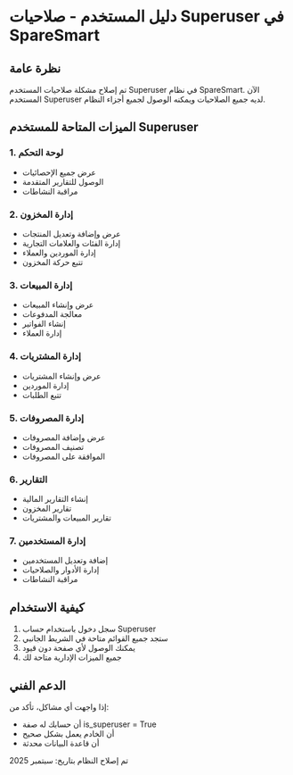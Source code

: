 
# دليل المستخدم - صلاحيات Superuser في SpareSmart

## نظرة عامة
تم إصلاح مشكلة صلاحيات المستخدم Superuser في نظام SpareSmart. الآن المستخدم Superuser لديه جميع الصلاحيات ويمكنه الوصول لجميع أجزاء النظام.

## الميزات المتاحة للمستخدم Superuser

### 1. لوحة التحكم
- عرض جميع الإحصائيات
- الوصول للتقارير المتقدمة
- مراقبة النشاطات

### 2. إدارة المخزون
- عرض وإضافة وتعديل المنتجات
- إدارة الفئات والعلامات التجارية
- إدارة الموردين والعملاء
- تتبع حركة المخزون

### 3. إدارة المبيعات
- عرض وإنشاء المبيعات
- معالجة المدفوعات
- إنشاء الفواتير
- إدارة العملاء

### 4. إدارة المشتريات
- عرض وإنشاء المشتريات
- إدارة الموردين
- تتبع الطلبات

### 5. إدارة المصروفات
- عرض وإضافة المصروفات
- تصنيف المصروفات
- الموافقة على المصروفات

### 6. التقارير
- إنشاء التقارير المالية
- تقارير المخزون
- تقارير المبيعات والمشتريات

### 7. إدارة المستخدمين
- إضافة وتعديل المستخدمين
- إدارة الأدوار والصلاحيات
- مراقبة النشاطات

## كيفية الاستخدام

1. سجل دخول باستخدام حساب Superuser
2. ستجد جميع القوائم متاحة في الشريط الجانبي
3. يمكنك الوصول لأي صفحة دون قيود
4. جميع الميزات الإدارية متاحة لك

## الدعم الفني

إذا واجهت أي مشاكل، تأكد من:
- أن حسابك له صفة is_superuser = True
- أن الخادم يعمل بشكل صحيح
- أن قاعدة البيانات محدثة

تم إصلاح النظام بتاريخ: سبتمبر 2025
